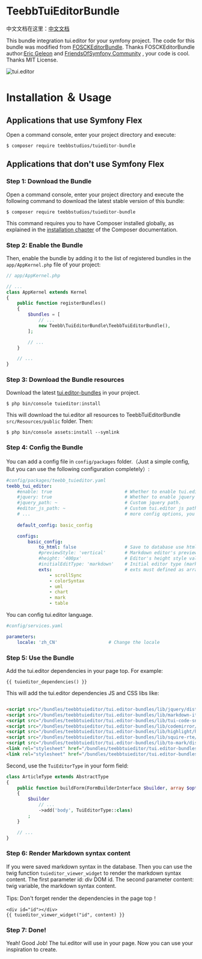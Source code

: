 # TeebbTuiEditorBundle
中文文档在这里：[中文文档](README_zh.md)

This bundle integration tui.editor for your symfony project. The code for this bundle was modified from [FOSCKEditorBundle](https://github.com/FriendsOfSymfony/FOSCKEditorBundle).
Thanks FOSCKEditorBundle author:[Eric Geleon](https://github.com/egeloen) and [FriendsOfSymfony Community](https://github.com/FriendsOfSymfony/FOSCKEditorBundle/graphs/contributors) , your code is cool. Thanks MIT License.

![tui.editor](https://user-images.githubusercontent.com/1215767/34356204-4c03be8a-ea7f-11e7-9aa9-0d84f9e912ec.gif)

Installation ＆ Usage
============

Applications that use Symfony Flex
----------------------------------

Open a command console, enter your project directory and execute:

```console
$ composer require teebbstudios/tuieditor-bundle
```

Applications that don't use Symfony Flex
----------------------------------------

### Step 1: Download the Bundle

Open a command console, enter your project directory and execute the
following command to download the latest stable version of this bundle:

```console
$ composer require teebbstudios/tuieditor-bundle
```

This command requires you to have Composer installed globally, as explained
in the [installation chapter](https://getcomposer.org/doc/00-intro.md)
of the Composer documentation.

### Step 2: Enable the Bundle

Then, enable the bundle by adding it to the list of registered bundles
in the `app/AppKernel.php` file of your project:

```php
// app/AppKernel.php

// ...
class AppKernel extends Kernel
{
    public function registerBundles()
    {
        $bundles = [
            // ...
            new Teebb\TuiEditorBundle\TeebbTuiEditorBundle(),
        ];

        // ...
    }

    // ...
}
```

### Step 3: Download the Bundle resources

Download the latest [tui.editor-bundles](https://github.com/teebbstudios/tui.editor-bundles) in your project. 

```console 
$ php bin/console tuieditor:install
```

This will download the tui.editor all resources to TeebbTuiEditorBundle `src/Resources/public` folder. Then:


```console
$ php bin/console assets:install --symlink
```
### Step 4: Config the Bundle

You can add a config file in `config/packages` folder.（Just a simple config, But you can use the following configuration completely）:
```yaml
#config/packages/teebb_tuieditor.yaml
teebb_tui_editor:
    #enable: true                           # Whether to enable tui.editor.
    #jquery: true                           # Whether to enable jquery in dependencies.
    #jquery_path: ~                         # Custom jquery path.
    #editor_js_path: ~                      # Custom tui.editor js path.
    # ...                                   # more config options, you can see: bin/console debug:config teebb_tui_editor 
    
    default_config: basic_config

    configs:
        basic_config:
            to_html: false                  # Save to database use html syntax?
            #previewStyle: 'vertical'       # Markdown editor's preview style (tab, vertical)
            #height: '400px'                # Editor's height style value. Height is applied as border-box ex) '300px', '100%', 'auto'
            #initialEditType: 'markdown'    # Initial editor type (markdown, wysiwyg)
            exts:                           # exts must defined as array
                - scrollSync
                - colorSyntax
                - uml
                - chart
                - mark
                - table

```
You can config tui.editor language. 
```yaml
#config/services.yaml

parameters:
    locale: 'zh_CN'                   # Change the locale

```


### Step 5: Use the Bundle

Add the tui.editor dependencies in your page top. For example:

```twig
{{ tuieditor_dependencies() }}
```
This will add the tui.editor dependencies JS and CSS libs like:

```html

<script src="/bundles/teebbtuieditor/tui.editor-bundles/lib/jquery/dist/jquery.min.js"></script>
<script src="/bundles/teebbtuieditor/tui.editor-bundles/lib/markdown-it/dist/markdown-it.min.js"></script>
<script src="/bundles/teebbtuieditor/tui.editor-bundles/lib/tui-code-snippet/dist/tui-code-snippet.min.js"></script>
<script src="/bundles/teebbtuieditor/tui.editor-bundles/lib/codemirror/lib/codemirror.js"></script>
<script src="/bundles/teebbtuieditor/tui.editor-bundles/lib/highlight/highlight.pack.js"></script>
<script src="/bundles/teebbtuieditor/tui.editor-bundles/lib/squire-rte/build/squire-raw.js"></script>
<script src="/bundles/teebbtuieditor/tui.editor-bundles/lib/to-mark/dist/to-mark.min.js"></script>
<link rel="stylesheet" href="/bundles/teebbtuieditor/tui.editor-bundles/lib/codemirror/lib/codemirror.css">
<link rel="stylesheet" href="/bundles/teebbtuieditor/tui.editor-bundles/lib/highlight/styles/github.css">

```

Second, use the `TuiEditorType` in your form field:

```php
class ArticleType extends AbstractType
{
    public function buildForm(FormBuilderInterface $builder, array $options)
    {
        $builder
            // ...
            ->add('body', TuiEditorType::class)
        ;
    }

    // ...
} 
```

### Step 6: Render Markdown syntax content

If you were saved markdown syntax in the database. Then you can use the twig function `tuieditor_viewer_widget` to render the markdown syntax content. 
The first parameter id:  div DOM id.
The second parameter content: twig variable, the markdown syntax content.

Tips: Don't forget render the dependencies in the page top！

```twig
<div id="id"></div>
{{ tuieditor_viewer_widget("id", content) }}
```

### Step 7: Done!
Yeah! Good Job! The tui.editor will use in your page. Now you can use your inspiration to create.